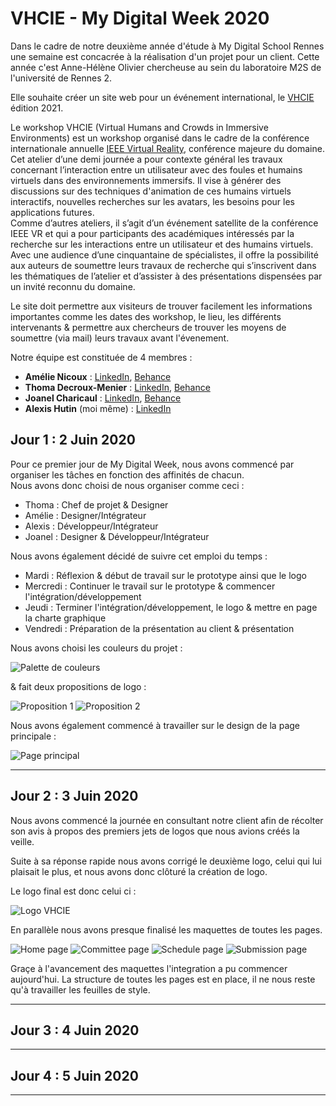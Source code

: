 # VHCIE - My Digital Week 2020

Dans le cadre de notre deuxième année d'étude à My Digital School Rennes une semaine est concacrée à la réalisation d'un projet pour un client. Cette année c'est Anne-Hélène Olivier chercheuse au sein du laboratoire M2S de l'université de Rennes 2.

Elle souhaite créer un site web pour un événement international, le [VHCIE](https://sites.google.com/view/vhcieieeevr2020/home
) édition 2021.

Le workshop VHCIE (Virtual Humans and Crowds in Immersive Environments) est un  workshop organisé dans le cadre de la conférence internationale annuelle [IEEE Virtual Reality](http://ieeevr.org/2020/), conférence majeure du domaine. Cet atelier d’une demi journée a pour contexte général les travaux concernant l’interaction entre un utilisateur avec des foules et humains virtuels dans des environnements immersifs. Il vise à générer des discussions sur des techniques d'animation de ces humains virtuels interactifs,  nouvelles recherches sur les avatars, les besoins pour les applications futures.  
Comme d’autres ateliers, il s’agit d’un événement satellite de la conférence IEEE VR et qui a pour participants des académiques intéressés par la recherche sur les interactions entre  un utilisateur et des humains virtuels. Avec une audience d’une cinquantaine de  spécialistes, il offre la possibilité aux auteurs de soumettre leurs travaux de recherche qui s’inscrivent dans les thématiques de l’atelier et d’assister à des présentations dispensées par un invité reconnu du domaine.

Le site doit permettre aux visiteurs de trouver facilement les informations importantes comme les dates des workshop, le lieu, les différents intervenants & permettre aux chercheurs de trouver les moyens de soumettre (via mail) leurs travaux avant l'évenement.

Notre équipe est constituée de 4 membres : 

 * **Amélie Nicoux** : [LinkedIn](https://www.linkedin.com/in/amelienicoux/), [Behance](https://www.behance.net/amelienicoux)  
* **Thoma Decroux-Menier** : [LinkedIn](https://www.linkedin.com/in/thoma-decroux-menier/), [Behance]()  
* **Joanel Charicaul** : [LinkedIn](https://www.linkedin.com/in/charicauth-joanel/), [Behance]()  
* **Alexis Hutin** (moi même) : [LinkedIn](https://www.linkedin.com/in/alexis-hutin/)  

## Jour 1 : 2 Juin 2020
Pour ce premier jour de My Digital Week, nous avons commencé par organiser les tâches en fonction des affinités de chacun.  
Nous avons donc choisi de nous organiser comme ceci : 
* Thoma : Chef de projet & Designer
* Amélie : Designer/Intégrateur
* Alexis : Développeur/Intégrateur
* Joanel : Designer & Développeur/Intégrateur

Nous avons également décidé de suivre cet emploi du temps :
* Mardi : Réflexion & début de travail sur le prototype ainsi que le logo
* Mercredi : Continuer le travail sur le prototype & commencer l'intégration/développement
* Jeudi : Terminer l'intégration/développement, le logo & mettre en page la charte graphique
* Vendredi : Préparation de la présentation au client & présentation

Nous avons choisi les couleurs du projet : 

![Palette de couleurs](img/palette.png)

& fait deux propositions de logo : 

![Proposition 1](img/logov1.png)
![Proposition 2](img/logov2.png)

Nous avons également commencé à travailler sur le design de la page principale :

![Page principal](img/screen_jour_1.png)  

___
## Jour 2 : 3 Juin 2020

Nous avons commencé la journée en consultant notre client afin de récolter son avis à propos des premiers jets de logos que nous avions créés la veille.  

Suite à sa réponse rapide nous avons corrigé le deuxième logo, celui qui lui plaisait le plus, et nous avons donc clôturé la création de logo.  

Le logo final est donc celui ci : 

![Logo VHCIE](img/logo.png)  

En parallèle nous avons presque finalisé les maquettes de toutes les pages.

![Home page](img/Home.png) 
![Committee page](img/Committee.png) 
![Schedule page](img/Schedule.png) 
![Submission page](img/Submission.png)

Graçe à l'avancement des maquettes l'integration a pu commencer aujourd'hui. 
La structure de toutes les pages est en place, il ne nous reste qu'à travailler les feuilles de style.

***
## Jour 3 : 4 Juin 2020
---
## Jour 4 : 5 Juin 2020
---
